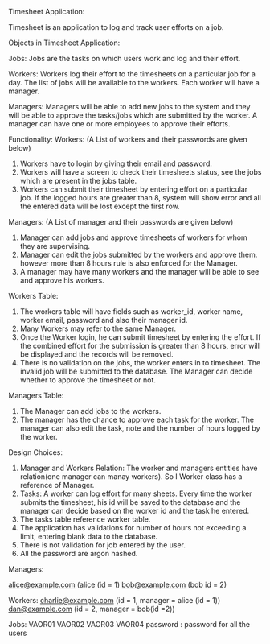 Timesheet Application:

Timesheet is an application to log and track user efforts on a job. 

Objects in Timesheet Application:


Jobs:
Jobs are the tasks on which users work and log and their effort.

Workers: 
Workers log their effort to the timesheets on a particular job for a day. The list of jobs will be available to the workers. Each worker will have a manager.

Managers:
Managers will be able to add new jobs to the system and they will be able to approve the tasks/jobs which are submitted by the worker. A manager can have one or more employees to approve their efforts.


Functionality:
 Workers: (A List of workers and their passwords are given below)
  1. Workers have to login by giving their email and password.
  2. Workers will have  a screen to check their timesheets status, see the jobs which are present in the jobs table.
  3. Workers can submit their timesheet by entering effort on a particular job. If the logged hours are greater than 8, system will show error and all the entered data will be lost except the first row.

  Managers: (A List of manager and their passwords are given below)
  1. Manager can add jobs and approve timesheets of workers for whom they are supervising.
  2. Manager can edit the jobs submitted by the workers and approve them. however more than 8 hours rule is also enforced for the Manager.
  3. A manager may have many workers and the manager will be able to see and approve his workers.

  Workers Table:
   1. The workers table will have fields such as worker_id, worker name, worker email, password and also their manager id.
   2. Many Workers may refer to the same Manager.
   3. Once the Worker login, he can submit timesheet by entering the effort. If the combined effort for the submission is greater than 8 hours, error will be displayed and the records will be removed.
   4. There is no validation on the jobs, the worker enters in to timesheet. The invalid job will be submitted to the database. The Manager can decide whether to approve the timesheet or not.

   Managers Table:
   1. The Manager can add jobs to the workers. 
   2. The manager has the chance to approve each task for the worker. The manager can also edit the task, note and the number of hours logged by the worker.

  Design Choices:

  1. Manager and Workers Relation:
     The worker and managers entities have relation(one manager can manay workers). So I Worker class has a reference of Manager.
  2. Tasks:
     A worker can log effort for many sheets. Every time the worker submits the timesheet, his id will be saved to the database and the manager can decide based on the worker id and the task he entered.
  3. The tasks table reference worker table.    
  4. The application has validations for number of hours not exceeding a limit, entering blank data to the database.
  5. There is not validation for job entered by the user.
  6. All the password are argon hashed.


  Managers:

   alice@example.com (alice (id = 1)
   bob@example.com   (bob id = 2)

   Workers:
    charlie@example.com (id =  1, manager = alice (id = 1))
    dan@example.com  (id = 2, manager = bob(id =2))

   Jobs:
     VAOR01
     VAOR02
     VAOR03
     VAOR04
password : password 
for all the users

   
